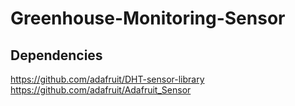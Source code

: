 # Greenhouse-Monitoring-Sensor

## Dependencies

https://github.com/adafruit/DHT-sensor-library
https://github.com/adafruit/Adafruit_Sensor
